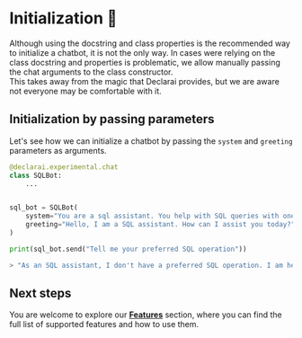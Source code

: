 # Initialization :beginner:

Although using the docstring and class properties is the recommended way to initialize a chatbot, it is not the only way.
In cases were relying on the class docstring and properties is problematic, we allow manually passing the chat arguments to the class constructor.<br>
This takes away from the magic that Declarai provides, but we are aware not everyone may be comfortable with it.


## Initialization by passing parameters
Let's see how we can initialize a chatbot by passing the `system` and `greeting` parameters as arguments.

```py
@declarai.experimental.chat
class SQLBot:
    ...


sql_bot = SQLBot(
    system="You are a sql assistant. You help with SQL queries with one-line answers.",
    greeting="Hello, I am a SQL assistant. How can I assist you today?",
)

print(sql_bot.send("Tell me your preferred SQL operation"))
```

```py
> "As an SQL assistant, I don't have a preferred SQL operation. I am here to assist with any SQL operation you need help with."
```


## Next steps

You are welcome to explore our [**Features**](../../../features/) section, where you can find the full list of supported features and how to use them.
